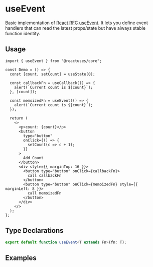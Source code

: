 # useEvent

Basic implementation of [React RFC useEvent](https://github.com/reactjs/rfcs/pull/220). It lets you define event handlers that can read the latest props/state but have always stable function identity.

## Usage

```tsx
import { useEvent } from "@reactuses/core";

const Demo = () => {
  const [count, setCount] = useState(0);

  const callbackFn = useCallback(() => {
    alert(`Current count is ${count}`);
  }, [count]);

  const memoizedFn = useEvent(() => {
    alert(`Current count is ${count}`);
  });

  return (
    <>
      <p>count: {count}</p>
      <button
        type="button"
        onClick={() => {
          setCount(c => c + 1);
        }}
      >
        Add Count
      </button>
      <div style={{ marginTop: 16 }}>
        <button type="button" onClick={callbackFn}>
          call callbackFn
        </button>
        <button type="button" onClick={memoizedFn} style={{ marginLeft: 8 }}>
          call memoizedFn
        </button>
      </div>
    </>
  );
};
```

## Type Declarations

```ts
export default function useEvent<T extends Fn>(fn: T);
```

## Examples
